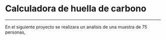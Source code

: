 # Calculadora de huella de carbono
***
En el siguiente proyecto se realizara un analisis de una muestra de 75 personas, 

